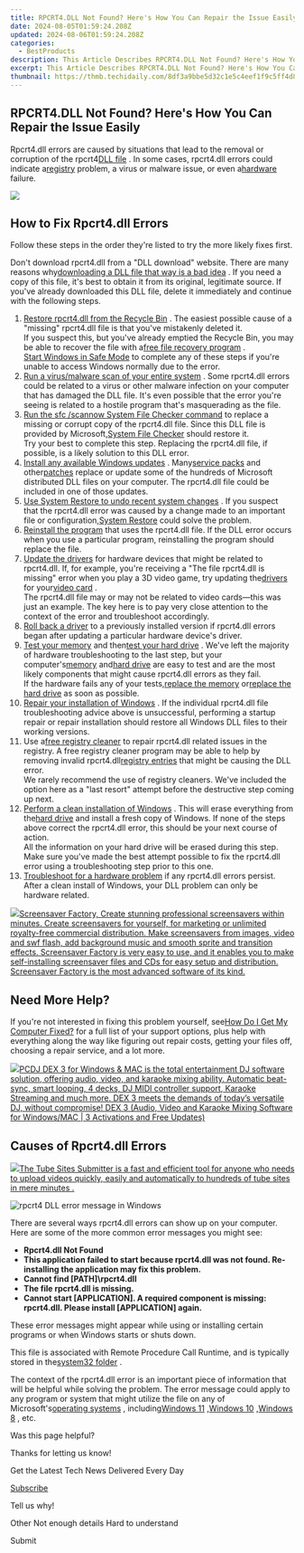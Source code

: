 ```yaml
---
title: RPCRT4.DLL Not Found? Here's How You Can Repair the Issue Easily
date: 2024-08-05T01:59:24.208Z
updated: 2024-08-06T01:59:24.208Z
categories:
  - BestProducts
description: This Article Describes RPCRT4.DLL Not Found? Here's How You Can Repair the Issue Easily
excerpt: This Article Describes RPCRT4.DLL Not Found? Here's How You Can Repair the Issue Easily
thumbnail: https://thmb.techidaily.com/8df3a9bbe5d32c1e5c4eef1f9c5ff4d8504e6e33195196712a21a9cd7ef927c8.jpg
---
```


## RPCRT4.DLL Not Found? Here's How You Can Repair the Issue Easily
 Rpcrt4.dll errors are caused by situations that lead to the removal or corruption of the rpcrt4[DLL file](https://www.lifewire.com/what-is-a-dll-file-2625852) . In some cases, rpcrt4.dll errors could indicate a[registry](https://www.lifewire.com/windows-registry-2625992) problem, a virus or malware issue, or even a[hardware](https://www.lifewire.com/computer-hardware-2625895) failure.

<!-- affiliate ads begin -->
<a href="https://secure.2checkout.com/order/checkout.php?PRODS=4620780&QTY=1&AFFILIATE=108875&CART=1"><img src="https://secure.avangate.com/images/merchant/07dd4d5a72f5740ef0f035f201951476/728__90banner.jpg" border="0"></a>
<!-- affiliate ads end -->
## How to Fix Rpcrt4.dll Errors

 Follow these steps in the order they're listed to try the more likely fixes first.

 Don't download rpcrt4.dll from a "DLL download" website. There are many reasons why[downloading a DLL file that way is a bad idea](https://www.lifewire.com/important-reasons-not-to-download-dll-files-2624455) . If you need a copy of this file, it's best to obtain it from its original, legitimate source. If you've already downloaded this DLL file, delete it immediately and continue with the following steps.

1. [Restore rpcrt4.dll from the Recycle Bin](https://www.lifewire.com/how-to-restore-deleted-files-from-the-recycle-bin-2624515) . The easiest possible cause of a "missing" rpcrt4.dll file is that you've mistakenly deleted it.  
 If you suspect this, but you've already emptied the Recycle Bin, you may be able to recover the file with a[free file recovery program](https://www.lifewire.com/free-data-recovery-software-tools-2622893) .  
[Start Windows in Safe Mode](https://www.lifewire.com/how-do-i-start-windows-in-safe-mode-2624480) to complete any of these steps if you're unable to access Windows normally due to the error.
2. [Run a virus/malware scan of your entire system](https://www.lifewire.com/properly-scan-your-computer-for-viruses-and-other-malware-2624526) . Some rpcrt4.dll errors could be related to a virus or other malware infection on your computer that has damaged the DLL file. It's even possible that the error you're seeing is related to a hostile program that's masquerading as the file.
3. [Run the sfc /scannow System File Checker command](https://www.lifewire.com/how-to-use-sfc-scannow-to-repair-windows-system-files-2626161) to replace a missing or corrupt copy of the rpcrt4.dll file. Since this DLL file is provided by Microsoft,[System File Checker](https://www.lifewire.com/sfc-command-system-file-checker-2626020) should restore it.  
 Try your best to complete this step. Replacing the rpcrt4.dll file, if possible, is a likely solution to this DLL error.
4. [Install any available Windows updates](https://www.lifewire.com/how-to-check-for-install-windows-updates-2624596) . Many[service packs](https://www.lifewire.com/what-is-a-service-pack-2626010) and other[patches](https://www.lifewire.com/what-is-a-patch-2625960) replace or update some of the hundreds of Microsoft distributed DLL files on your computer. The rpcrt4.dll file could be included in one of those updates.
5. [Use System Restore to undo recent system changes](https://www.lifewire.com/how-to-use-system-restore-in-windows-2626131) . If you suspect that the rpcrt4.dll error was caused by a change made to an important file or configuration,[System Restore](https://www.lifewire.com/what-is-system-restore-2626022) could solve the problem.
6. [Reinstall the program](https://www.lifewire.com/what-is-the-proper-way-to-reinstall-a-software-program-2624478) that uses the rpcrt4.dll file. If the DLL error occurs when you use a particular program, reinstalling the program should replace the file.
7. [Update the drivers](https://www.lifewire.com/how-to-update-drivers-in-windows-2619214) for hardware devices that might be related to rpcrt4.dll. If, for example, you're receiving a "The file rpcrt4.dll is missing" error when you play a 3D video game, try updating the[drivers](https://www.lifewire.com/what-is-a-device-driver-2625796) for your[video card](https://www.lifewire.com/what-is-a-video-card-2618161) .  
 The rpcrt4.dll file may or may not be related to video cards—this was just an example. The key here is to pay very close attention to the context of the error and troubleshoot accordingly.
8. [Roll back a driver](https://www.lifewire.com/how-to-roll-back-a-driver-in-windows-2619217) to a previously installed version if rpcrt4.dll errors began after updating a particular hardware device's driver.
9. [Test your memory](https://www.lifewire.com/free-memory-test-programs-2626178) and then[test your hard drive](https://www.lifewire.com/free-hard-drive-testing-programs-2626183) . We've left the majority of hardware troubleshooting to the last step, but your computer's[memory](https://www.lifewire.com/what-is-random-access-memory-ram-2618159) and[hard drive](https://www.lifewire.com/what-is-a-hard-disk-drive-2618152) are easy to test and are the most likely components that might cause rpcrt4.dll errors as they fail.  
 If the hardware fails any of your tests,[replace the memory](https://www.lifewire.com/how-to-replace-the-memory-ram-in-a-computer-2626201) or[replace the hard drive](https://www.lifewire.com/how-to-replace-a-hard-drive-2626200) as soon as possible.
10. [Repair your installation of Windows](https://www.lifewire.com/how-do-i-automatically-repair-windows-problems-2624907) . If the individual rpcrt4.dll file troubleshooting advice above is unsuccessful, performing a startup repair or repair installation should restore all Windows DLL files to their working versions.
11. Use a[free registry cleaner](https://www.lifewire.com/free-registry-cleaners-2626176) to repair rpcrt4.dll related issues in the registry. A free registry cleaner program may be able to help by removing invalid rpcrt4.dll[registry entries](https://www.lifewire.com/what-is-a-registry-key-2625999) that might be causing the DLL error.  
 We rarely recommend the use of registry cleaners. We've included the option here as a "last resort" attempt before the destructive step coming up next.
12. [Perform a clean installation of Windows](https://www.lifewire.com/how-to-clean-install-windows-2624904) . This will erase everything from the[hard drive](https://www.lifewire.com/what-is-a-hard-disk-drive-2618152) and install a fresh copy of Windows. If none of the steps above correct the rpcrt4.dll error, this should be your next course of action.  
 All the information on your hard drive will be erased during this step. Make sure you've made the best attempt possible to fix the rpcrt4.dll error using a troubleshooting step prior to this one.
13. [Troubleshoot for a hardware problem](https://www.lifewire.com/fix-a-dll-issue-caused-by-a-hardware-problem-2624493) if any rpcrt4.dll errors persist. After a clean install of Windows, your DLL problem can only be hardware related.

<!-- affiliate ads begin -->
<a href="https://secure.2checkout.com/order/checkout.php?PRODS=194977&QTY=1&AFFILIATE=108875&CART=1"><img src="https://www.blumentals.net/scrfactory/images/screensaver-software.png" border="0">Screensaver Factory, Create stunning professional screensavers within minutes. Create screensavers for yourself, for marketing or unlimited royalty-free commercial distribution. Make screensavers from images, video and swf flash, add background music and smooth sprite and transition effects. Screensaver Factory is very easy to use, and it enables you to make self-installing screensaver files and CDs for easy setup and distribution. Screensaver Factory is the most advanced software of its kind.</a>
<!-- affiliate ads end -->
## Need More Help?

 If you're not interested in fixing this problem yourself, see[How Do I Get My Computer Fixed?](https://www.lifewire.com/how-do-i-get-my-computer-fixed-2625167) for a full list of your support options, plus help with everything along the way like figuring out repair costs, getting your files off, choosing a repair service, and a lot more.

<!-- affiliate ads begin -->
<a href="https://shop.pcdj.com/order/checkout.php?PRODS=4698824&QTY=1&AFFILIATE=108875&CART=1"> <img src="https://secure.avangate.com/images/merchant/47f4b6321e9fd8e8f7326a6adc1a7c1e/products/dex3pro-screenshot-homepage.png" border="0">PCDJ DEX 3 for Windows & MAC is the total entertainment DJ software solution, offering audio, video, and karaoke mixing ability. Automatic beat-sync, smart looping, 4 decks, DJ MIDI controller support, Karaoke Streaming and much more. 
DEX 3 meets the demands of today’s versatile DJ, without compromise! 
DEX 3 (Audio, Video and Karaoke Mixing Software for Windows/MAC | 3 Activations and Free Updates)</a>
<!-- affiliate ads end -->
## Causes of Rpcrt4.dll Errors

<!-- affiliate ads begin -->
<a href="https://secure.2checkout.com/order/checkout.php?PRODS=4531356&QTY=1&AFFILIATE=108875&CART=1"><img src="https://secure.avangate.com/images/merchant/8fdd149fcaa7058caccc9c4ad5b0d89a/products/tss-box.JPG" border="0">The Tube Sites Submitter is a fast and efficient tool for anyone who needs to upload videos quickly, easily and automatically to hundreds of tube sites in mere minutes . </a>
<!-- affiliate ads end -->
![rpcrt4 DLL error message in Windows](https://www.lifewire.com/thmb/s0Gbp-40ps3TZVPazrB5GWQK5kg=/1500x0/filters:no_upscale():max_bytes(150000):strip_icc():format(webp)/rpcrt4-dll-error-message-5aeb515bba61770036a3dda8.png)

 There are several ways rpcrt4.dll errors can show up on your computer. Here are some of the more common error messages you might see:

* **Rpcrt4.dll Not Found**
* **This application failed to start because rpcrt4.dll was not found. Re-installing the application may fix this problem.**
* **Cannot find \[PATH\]\\rpcrt4.dll**
* **The file rpcrt4.dll is missing.**
* **Cannot start \[APPLICATION\]. A required component is missing: rpcrt4.dll. Please install \[APPLICATION\] again.**

 These error messages might appear while using or installing certain programs or when Windows starts or shuts down.

 This file is associated with Remote Procedure Call Runtime, and is typically stored in the[system32 folder](https://www.lifewire.com/what-is-system-32-4684415) .

 The context of the rpcrt4.dll error is an important piece of information that will be helpful while solving the problem. The error message could apply to any program or system that might utilize the file on any of Microsoft's[operating systems](https://www.lifewire.com/operating-systems-2625912) , including[Windows 11](https://www.lifewire.com/windows-11-5188930) ,[Windows 10](https://www.lifewire.com/windows-10-2626217) ,[Windows 8](https://www.lifewire.com/windows-8-2626235) , etc.

Was this page helpful?

Thanks for letting us know!

 Get the Latest Tech News Delivered Every Day

[Subscribe](https://www.lifewire.com/#)

Tell us why!

 Other  Not enough details  Hard to understand

 Submit

<ins class="adsbygoogle"
     style="display:block"
     data-ad-format="autorelaxed"
     data-ad-client="ca-pub-7571918770474297"
     data-ad-slot="1223367746"></ins>



<ins class="adsbygoogle"
     style="display:block"
     data-ad-client="ca-pub-7571918770474297"
     data-ad-slot="8358498916"
     data-ad-format="auto"
     data-full-width-responsive="true"></ins>
